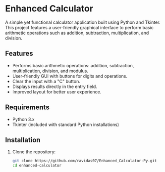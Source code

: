 # Enhanced Calculator

A simple yet functional calculator application built using Python and Tkinter. This project features a user-friendly graphical interface to perform basic arithmetic operations such as addition, subtraction, multiplication, and division.

## Features

- Performs basic arithmetic operations: addition, subtraction, multiplication, division, and modulus.
- User-friendly GUI with buttons for digits and operations.
- Clear the input with a "C" button.
- Displays results directly in the entry field.
- Improved layout for better user experience.

## Requirements

- Python 3.x
- Tkinter (included with standard Python installations)

## Installation

1. Clone the repository:

   ```bash
   git clone https://github.com/ravidas07/Enhanced_Calculator-Py.git
   cd enhanced-calculator
